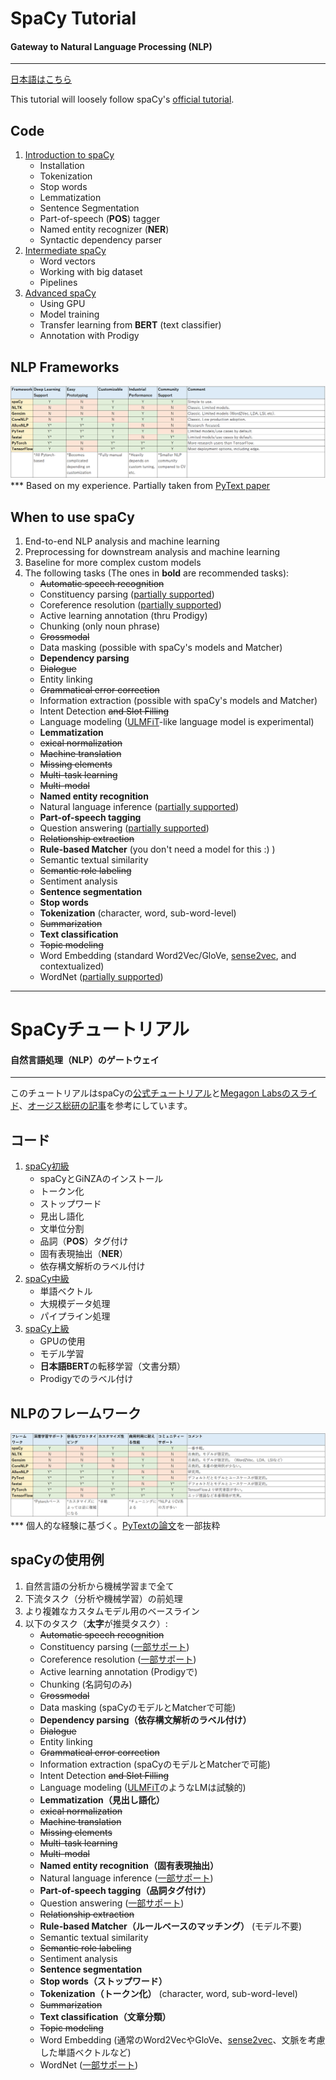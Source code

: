 # SpaCy Tutorial 
#### Gateway to Natural Language Processing (**NLP**)
------------ 

[日本語はこちら](#spacyチュートリアル)  


This tutorial will loosely follow spaCy's [official tutorial](https://course.spacy.io/).  

## Code  
1. [Introduction to spaCy](https://github.com/yuibi/spacy_tutorial/blob/master/01_intro_to_spacy.ipynb)  
    - Installation  
    - Tokenization  
    - Stop words  
    - Lemmatization  
    - Sentence Segmentation  
    - Part-of-speech (**POS**) tagger  
    - Named entity recognizer (**NER**)  
    - Syntactic dependency parser  
2. [Intermediate spaCy](https://github.com/yuibi/spacy_tutorial/blob/master/02_intermediate_spacy.ipynb)  
    - Word vectors  
    - Working with big dataset  
    - Pipelines  
3. [Advanced spaCy](https://github.com/yuibi/spacy_tutorial/blob/master/03_advanced_spacy.ipynb)  
    - Using GPU  
    - Model training  
    - Transfer learning from **BERT** (text classifier)  
    - Annotation with Prodigy  

## NLP Frameworks  
![nlp_frameworks](img/nlp_frameworks.png)  
*** Based on my experience. Partially taken from [PyText paper](https://arxiv.org/abs/1812.08729)  

## When to use spaCy  
1. End-to-end NLP analysis and machine learning  
2. Preprocessing for downstream analysis and machine learning  
3. Baseline for more complex custom models  
4. The following tasks (The ones in **bold** are recommended tasks):  
    - ~~Automatic speech recognition~~  
    - Constituency parsing ([partially supported](https://spacy.io/universe/project/self-attentive-parser))  
    - Coreference resolution ([partially supported](https://cs.stanford.edu/people/kevclark/resources/clark-manning-emnlp2016-deep.pdf))  
    - Active learning annotation (thru Prodigy)  
    - Chunking (only noun phrase)  
    - ~~Crossmodal~~  
    - Data masking (possible with spaCy's models and Matcher)  
    - **Dependency parsing**  
    - ~~Dialogue~~  
    - Entity linking  
    - ~~Grammatical error correction~~  
    - Information extraction (possible with spaCy's models and Matcher)  
    - Intent Detection ~~and Slot Filling~~  
    - Language modeling ([ULMFiT](https://arxiv.org/abs/1801.06146)-like language model is experimental)  
    - **Lemmatization**  
    - ~~exical normalization~~  
    - ~~Machine translation~~  
    - ~~Missing elements~~  
    - ~~Multi-task learning~~  
    - ~~Multi-modal~~  
    - **Named entity recognition**  
    - Natural language inference ([partially supported](https://github.com/explosion/spaCy/tree/master/examples/keras_parikh_entailment))  
    - **Part-of-speech tagging**  
    - Question answering ([partially supported](https://spacy.io/universe/project/adam_qas))  
    - ~~Relationship extraction~~  
    - **Rule-based Matcher** (you don't need a model for this :) )  
    - Semantic textual similarity  
    - ~~Semantic role labeling~~  
    - Sentiment analysis  
    - **Sentence segmentation**  
    - **Stop words**  
    - **Tokenization** (character, word, sub-word-level)  
    - ~~Summarization~~  
    - **Text classification**  
    - ~~Topic modeling~~  
    - Word Embedding (standard Word2Vec/GloVe, [sense2vec](https://arxiv.org/abs/1511.06388), and contextualized)  
    - WordNet ([partially supported](https://spacy.io/universe/project/spacy-wordnet))  

------------  

# SpaCyチュートリアル  
#### 自然言語処理（**NLP**）のゲートウェイ  
------------  

このチュートリアルはspaCyの[公式チュートリアル](https://course.spacy.io/)と[Megagon Labsのスライド](https://www.slideshare.net/MegagonLabs/ginza-cabocha-udpipe-stanford-nlp)、[オージス総研の記事](https://www.ogis-ri.co.jp/otc/hiroba/technical/similar-document-search/part4.html)を参考にしています。  

## コード  
1. [spaCy初級](https://github.com/yuibi/spacy_tutorial/blob/master/ja_01_intro_to_spacy.ipynb)   
    - spaCyとGiNZAのインストール  
    - トークン化  
    - ストップワード  
    - 見出し語化  
    - 文単位分割  
    - 品詞（**POS**）タグ付け  
    - 固有表現抽出（**NER**）  
    - 依存構文解析のラベル付け  
2. [spaCy中級](https://github.com/yuibi/spacy_tutorial/blob/master/ja_02_intermediate_spacy.ipynb)  
    - 単語ベクトル  
    - 大規模データ処理  
    - パイプライン処理  
3. [spaCy上級](https://github.com/yuibi/spacy_tutorial/blob/master/ja_03_advanced_spacy.ipynb)  
    - GPUの使用  
    - モデル学習  
    - **日本語BERT**の転移学習（文書分類）  
    - Prodigyでのラベル付け  

## NLPのフレームワーク  
![nlp_frameworks_ja](img/nlp_frameworks_ja.png)  
*** 個人的な経験に基づく。[PyTextの論文](https://arxiv.org/abs/1812.08729)を一部抜粋  

## spaCyの使用例  
1. 自然言語の分析から機械学習まで全て  
2. 下流タスク（分析や機械学習）の前処理  
3. より複雑なカスタムモデル用のベースライン  
4. 以下のタスク（**太字**が推奨タスク）:  
    - ~~Automatic speech recognition~~  
    - Constituency parsing ([一部サポート](https://spacy.io/universe/project/self-attentive-parser))  
    - Coreference resolution ([一部サポート](https://cs.stanford.edu/people/kevclark/resources/clark-manning-emnlp2016-deep.pdf))  
    - Active learning annotation (Prodigyで)  
    - Chunking (名詞句のみ)  
    - ~~Crossmodal~~  
    - Data masking (spaCyのモデルとMatcherで可能)  
    - **Dependency parsing（依存構文解析のラベル付け）**  
    - ~~Dialogue~~  
    - Entity linking  
    - ~~Grammatical error correction~~  
    - Information extraction (spaCyのモデルとMatcherで可能)  
    - Intent Detection ~~and Slot Filling~~  
    - Language modeling ([ULMFiT](https://arxiv.org/abs/1801.06146)のようなLMは試験的)  
    - **Lemmatization（見出し語化）**  
    - ~~exical normalization~~  
    - ~~Machine translation~~  
    - ~~Missing elements~~  
    - ~~Multi-task learning~~  
    - ~~Multi-modal~~  
    - **Named entity recognition（固有表現抽出）**  
    - Natural language inference ([一部サポート](https://github.com/explosion/spaCy/tree/master/examples/keras_parikh_entailment))  
    - **Part-of-speech tagging（品詞タグ付け）**  
    - Question answering ([一部サポート](https://spacy.io/universe/project/adam_qas))  
    - ~~Relationship extraction~~  
    - **Rule-based Matcher（ルールベースのマッチング）** (モデル不要)  
    - Semantic textual similarity  
    - ~~Semantic role labeling~~  
    - Sentiment analysis  
    - **Sentence segmentation**  
    - **Stop words（ストップワード）**  
    - **Tokenization（トークン化）** (character, word, sub-word-level)  
    - ~~Summarization~~  
    - **Text classification（文章分類）**  
    - ~~Topic modeling~~  
    - Word Embedding (通常のWord2VecやGloVe、[sense2vec](https://arxiv.org/abs/1511.06388)、文脈を考慮した単語ベクトルなど)  
    - WordNet ([一部サポート](https://spacy.io/universe/project/spacy-wordnet))  
